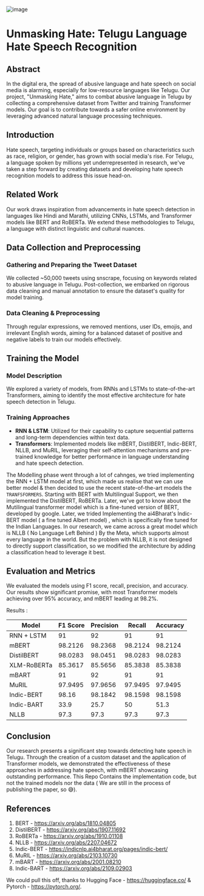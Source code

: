 ![image](https://github.com/SiddarthaKoppaka/Unmasking_hate/assets/95752301/5113db50-74b6-457f-aca2-e40b327a2a28)
# Unmasking Hate: Telugu Language Hate Speech Recognition

## Abstract
In the digital era, the spread of abusive language and hate speech on social media is alarming, especially for low-resource languages like Telugu. Our project, "Unmasking Hate," aims to combat abusive language in Telugu by collecting a comprehensive dataset from Twitter and training Transformer models. Our goal is to contribute towards a safer online environment by leveraging advanced natural language processing techniques.

## Introduction
Hate speech, targeting individuals or groups based on characteristics such as race, religion, or gender, has grown with social media's rise. For Telugu, a language spoken by millions yet underrepresented in research, we've taken a step forward by creating datasets and developing hate speech recognition models to address this issue head-on.

## Related Work
Our work draws inspiration from advancements in hate speech detection in languages like Hindi and Marathi, utilizing CNNs, LSTMs, and Transformer models like BERT and RoBERTa. We extend these methodologies to Telugu, a language with distinct linguistic and cultural nuances.

## Data Collection and Preprocessing
### Gathering and Preparing the Tweet Dataset
We collected ~50,000 tweets using snscrape, focusing on keywords related to abusive language in Telugu. Post-collection, we embarked on rigorous data cleaning and manual annotation to ensure the dataset's quality for model training.

### Data Cleaning & Preprocessing
Through regular expressions, we removed mentions, user IDs, emojis, and irrelevant English words, aiming for a balanced dataset of positive and negative labels to train our models effectively.

## Training the Model
### Model Description
We explored a variety of models, from RNNs and LSTMs to state-of-the-art Transformers, aiming to identify the most effective architecture for hate speech detection in Telugu.

### Training Approaches
- **RNN & LSTM**: Utilized for their capability to capture sequential patterns and long-term dependencies within text data.
- **Transformers**: Implemented models like mBERT, DistilBERT, Indic-BERT, NLLB, and MuRIL, leveraging their self-attention mechanisms and pre-trained knowledge for better performance in language understanding and hate speech detection.

The Modelling phase went through a lot of cahnges, we tried implementing the RNN + LSTM model at first, which made us realise that we can use better model & then decided to use the recent state-of-the-art models the `TRANFSFORMERS`.
Starting with BERT with Multilingual Support, we then implemented the DistilBERT, RoBERTa. Later, we've got to know about the Mutilingual transformer model which is a fine-tuned version of BERT, developed by google. Later, we trided Implementing the ai4Bharat's Indic-BERT model ( a fine tuned Albert model) , which is specifically fine tuned for the Indian Languages. In our research, we came across a great model which is NLLB ( No Language Left Behind ) By the Meta, which supports almost every language in the world. But the problem with NLLB, it is not designed to directly support classification, so we modified the architecture by adding a classification head to leverage it best.

## Evaluation and Metrics
We evaluated the models using F1 score, recall, precision, and accuracy. Our results show significant promise, with most Transformer models achieving over 95% accuracy, and mBERT leading at 98.2%.

Results :

| Model         | F1 Score | Precision | Recall | Accuracy |
|---------------|----------|-----------|--------|----------|
| RNN + LSTM    | 91       | 92        | 91     | 91       |
| mBERT         | 98.2126  | 98.2368   | 98.2124| 98.2124  |
| DistilBERT    | 98.0283  | 98.0451   | 98.0283| 98.0283  |
| XLM-RoBERTa   | 85.3617  | 85.5656   | 85.3838| 85.3838  |
| mBART         | 91       | 92        | 91     | 91       |
| MuRIL         | 97.9495  | 97.9656   | 97.9495| 97.9495  |
| Indic-BERT    | 98.16    | 98.1842   | 98.1598| 98.1598  |
| Indic-BART    | 33.9     | 25.7      | 50     | 51.3     |
| NLLB          | 97.3     | 97.3      | 97.3   | 97.3     |


## Conclusion
Our research presents a significant step towards detecting hate speech in Telugu. Through the creation of a custom dataset and the application of Transformer models, we demonstrated the effectiveness of these approaches in addressing hate speech, with mBERT showcasing outstanding performance. This Repo Contains the implementation code, but not the trained models nor the data ( We are still in the process of publishing the paper, so 😅).

## References

1. BERT - https://arxiv.org/abs/1810.04805
2. DistilBERT - https://arxiv.org/abs/1907.11692
3. RoBERTa - https://arxiv.org/abs/1910.01108
4. NLLB - https://arxiv.org/abs/2207.04672
5. Indic-BERT - https://indicnlp.ai4bharat.org/pages/indic-bert/
6. MuRIL - https://arxiv.org/abs/2103.10730
7. mBART - https://arxiv.org/abs/2001.08210
8. Indic-BART - https://arxiv.org/abs/2109.02903

We could pull this off, thanks to Hugging Face - https://huggingface.co/ & Pytorch - https://pytorch.org/.
